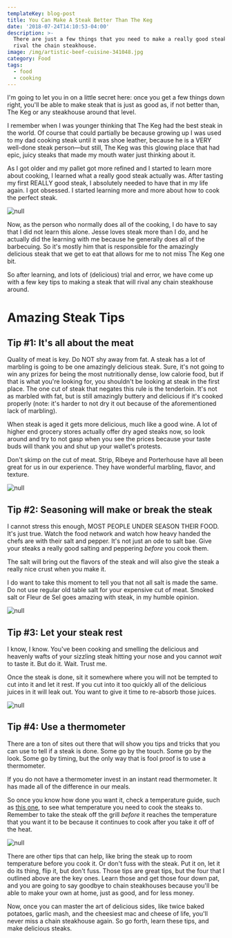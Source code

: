 ```yaml
---
templateKey: blog-post
title: You Can Make A Steak Better Than The Keg
date: '2018-07-24T14:10:53-04:00'
description: >-
  There are just a few things that you need to make a really good steak that can
  rival the chain steakhouse.
image: /img/artistic-beef-cuisine-341048.jpg
category: Food
tags:
  - food
  - cooking
---
```


I'm going to let you in on a little secret here: once you get a few things down right, you'll be able to make steak that is just as good as, if not better than, The Keg or any steakhouse around that level.

I remember when I was younger thinking that The Keg had the best steak in the world. Of course that could partially be because growing up I was used to my dad cooking steak until it was shoe leather, because he is a VERY well-done steak person—but still, The Keg was this glowing place that had epic, juicy steaks that made my mouth water just thinking about it.

As I got older and my pallet got more refined and I started to learn more about cooking, I learned what a really good steak actually was. After tasting my first REALLY good steak, I absolutely needed to have that in my life again. I got obsessed. I started learning more and more about how to cook the perfect steak.

![null](/img/0a8f00b0c11b2d6604a0bda079ee11df.jpg)

Now, as the person who normally does all of the cooking, I do have to say that I did not learn this alone. Jesse loves steak more than I do, and he actually did the learning with me because he generally does all of the barbecuing. So it's mostly him that is responsible for the amazingly delicious steak that we get to eat that allows for me to not miss The Keg one bit.

So after learning, and lots of (delicious) trial and error, we have come up with a few key tips to making a steak that will rival any chain steakhouse around.

# Amazing Steak Tips

## Tip #1: It's all about the meat

Quality of meat is key. Do NOT shy away from fat. A steak has a lot of marbling is going to be one amazingly delicious steak. Sure, it's not going to win any prizes for being the most nutritionally dense, low calorie food, but if that is what you're looking for, you shouldn't be looking at steak in the first place. The one cut of steak that negates this rule is the tenderloin. It's not as marbled with fat, but is still amazingly buttery and delicious if it's cooked properly (note: it's harder to not dry it out because of the aforementioned lack of marbling).

When steak is aged it gets more delicious, much like a good wine. A lot of higher end grocery stores actually offer dry aged steaks now, so look around and try to not gasp when you see the prices because your taste buds will thank you and shut up your wallet's protests.

Don't skimp on the cut of meat. Strip, Ribeye and Porterhouse have all been great for us in our experience. They have wonderful marbling, flavor, and texture.

![null](/img/meat-1030729_1920.jpg)

## Tip #2: Seasoning will make or break the steak

I cannot stress this enough, MOST PEOPLE UNDER SEASON THEIR FOOD. It's just true. Watch the food network and watch how heavy handed the chefs are with their salt and pepper. It's not just an ode to salt bae. Give your steaks a really good salting and peppering _before_ you cook them.

The salt will bring out the flavors of the steak and will also give the steak a really nice crust when you make it.

I do want to take this moment to tell you that not all salt is made the same. Do not use regular old table salt for your expensive cut of meat. Smoked salt or Fleur de Sel goes amazing with steak, in my humble opinion.

![null](/img/steak-2568056_1920.jpg)

## Tip #3: Let your steak rest

I know, I know. You've been cooking and smelling the delicious and heavenly wafts of your sizzling steak hitting your nose and you cannot _wait_ to taste it. But do it. Wait. Trust me.

Once the steak is done, sit it somewhere where you will not be tempted to cut into it and let it rest. If you cut into it too quickly all of the delicious juices in it will leak out. You want to give it time to re-absorb those juices.

![null](/img/51e585f262d4ab9c33417ee74143a8209bea20ed324ccbbc84e7b4f265604851.jpg)

## Tip #4: Use a thermometer

There are a ton of sites out there that will show you tips and tricks that you can use to tell if a steak is done. Some go by the touch. Some go by the look. Some go by timing, but the only way that is fool proof is to use a thermometer.

If you do not have a thermometer invest in an instant read thermometer. It has made all of the difference in our meals.

So once you know how done you want it, check a temperature guide, such as [this one](https://www.thespruceeats.com/steak-doneness-from-rare-to-well-336362), to see what temperature you need to cook the steaks to. Remember to take the steak off the grill _before_ it reaches the temperature that you want it to be because it continues to cook after you take it off of the heat.

![null](/img/how-do-you-like-your-steak-23-unfriend-mediumes-rare-29511426.png)

There are other tips that can help, like bring the steak up to room temperature before you cook it. Or don't fuss with the steak. Put it on, let it do its thing, flip it, but don't fuss. Those tips are great tips, but the four that I outlined above are the key ones. Learn those and get those four down pat, and you are going to say goodbye to chain steakhouses because you'll be able to make your own at home, just as good, and for less money.

Now, once you can master the art of delicious sides, like twice baked potatoes, garlic mash, and the cheesiest mac and cheese of life, you'll never miss a chain steakhouse again. So go forth, learn these tips, and make delicious steaks.
